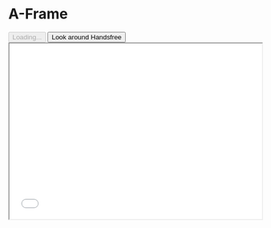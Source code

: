 # A-Frame

<div class="window mb-md">
  <div class="window-body">
    <div class="row">
      <div class="col-6">
      </div>
      <div class="col-6">
        <div>
          <HandsfreeToggle class="full-width handsfree-hide-when-started-without-pose" text-off="Look around Handsfree" text-on="Stop Pose" :opts="demoOpts" />
          <button class="handsfree-show-when-started-without-pose handsfree-show-when-loading" disabled><Fa-Spinner spin /> Loading...</button>
          <button class="handsfree-show-when-started-without-pose handsfree-hide-when-loading" @click="startDemo"><Fa-Video /> Look around Handsfree</button>
        </div>
      </div>
    </div>
  </div>
</div>

<div>
  <iframe id="aframe" src="/integration/aframe/look-around-handsfree/index.html" style="width: 100%; height: 350px"></iframe>
</div>



<script>
import {TweenMax} from 'gsap'
  
let iframe
let $rig
let tween = {
  yaw: 0,
  pitch: 0,
  roll: 0
}
  
export default {
  data: () => ({
    demoOpts: {
      weboji: true,
      hands: false,
      pose: false,
      holistic: false,
      facemesh: false
    }
  }),
  
  mounted () {
    document.addEventListener('handsfree-data', this.onData)
    window.addEventListener('message', this.onMessage)
  },

  destroyed () {
    document.removeEventListener('handsfree-data', this.onData)
    window.removeEventListener('onMessage', this.onMessage)
  },

  methods: {
    /**
     * Called on handsfree-data
     */
    onData ({detail}) {
      const weboji = detail.weboji
      console.log(weboji, $rig)
      if (!weboji || !$rig) return

      TweenMax.to(tween, 1, {
        yaw: -weboji.rotation[0] * 180 / Math.PI * 5 + 45,
        pitch: -weboji.rotation[1] * 180 / Math.PI * 5,
        roll: weboji.rotation[2] * 180 / Math.PI * 3
      })
      // $rig.setAttribute('position', `${-weboji.translationX / 80 + 4} ${-weboji.translationY / 80 + 5} ${weboji.scale / -20 + 5}`)
      $rig.setAttribute('rotation', `${tween.yaw} ${tween.pitch} ${tween.roll}`)
    },

    /**
     * Listen to ready state
     */
    onMessage (ev) {
      if (ev.data === 'aframeReady') {
        window.iframe = iframe = document.querySelector('#aframe').contentDocument
        window.$rig = $rig = iframe.querySelector('#rig')
      }
    },

    startDemo () {
      this.$handsfree.disablePlugins()
      this.$handsfree.update(this.demoOpts)
    }
  }
}
</script>